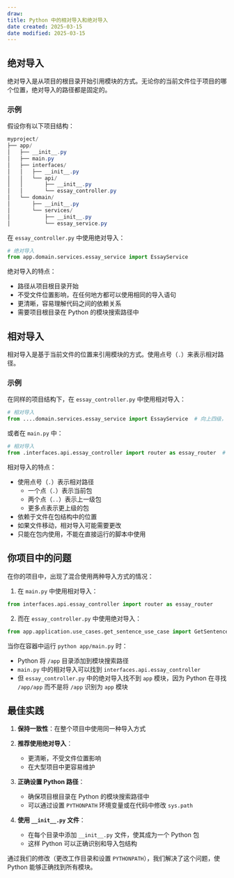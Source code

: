 ```yaml
---
draw:
title: Python 中的相对导入和绝对导入
date created: 2025-03-15
date modified: 2025-03-15
---
```


## 绝对导入

绝对导入是从项目的根目录开始引用模块的方式。无论你的当前文件位于项目的哪个位置，绝对导入的路径都是固定的。

### 示例

假设你有以下项目结构：

```Java
myproject/
├── app/
│   ├── __init__.py
│   ├── main.py
│   ├── interfaces/
│   │   ├── __init__.py
│   │   └── api/
│   │       ├── __init__.py
│   │       └── essay_controller.py
│   └── domain/
│       ├── __init__.py
│       └── services/
│           ├── __init__.py
│           └── essay_service.py
```

在 `essay_controller.py` 中使用绝对导入：

```python
# 绝对导入
from app.domain.services.essay_service import EssayService
```

绝对导入的特点：

- 路径从项目根目录开始
- 不受文件位置影响，在任何地方都可以使用相同的导入语句
- 更清晰，容易理解代码之间的依赖关系
- 需要项目根目录在 Python 的模块搜索路径中

## 相对导入

相对导入是基于当前文件的位置来引用模块的方式。使用点号（`.`）来表示相对路径。

### 示例

在同样的项目结构下，在 `essay_controller.py` 中使用相对导入：

```python
# 相对导入
from ....domain.services.essay_service import EssayService  # 向上四级，再向下到domain/services
```

或者在 `main.py` 中：

```python
# 相对导入
from .interfaces.api.essay_controller import router as essay_router  # 当前目录下的interfaces/api
```

相对导入的特点：

- 使用点号（`.`）表示相对路径
  - 一个点（`.`）表示当前包
  - 两个点（`..`）表示上一级包
  - 更多点表示更上级的包
- 依赖于文件在包结构中的位置
- 如果文件移动，相对导入可能需要更改
- 只能在包内使用，不能在直接运行的脚本中使用

## 你项目中的问题

在你的项目中，出现了混合使用两种导入方式的情况：

1. 在 `main.py` 中使用相对导入：

```python
from interfaces.api.essay_controller import router as essay_router
```

2. 而在 `essay_controller.py` 中使用绝对导入：

```python
from app.application.use_cases.get_sentence_use_case import GetSentenceUseCase
```

当你在容器中运行 `python app/main.py` 时：

- Python 将 `/app` 目录添加到模块搜索路径
- `main.py` 中的相对导入可以找到 `interfaces.api.essay_controller`
- 但 `essay_controller.py` 中的绝对导入找不到 `app` 模块，因为 Python 在寻找 `/app/app` 而不是将 `/app` 识别为 `app` 模块

## 最佳实践

1. **保持一致性**：在整个项目中使用同一种导入方式
   
2. **推荐使用绝对导入**：
   - 更清晰，不受文件位置影响
   - 在大型项目中更容易维护
   
3. **正确设置 Python 路径**：
   - 确保项目根目录在 Python 的模块搜索路径中
   - 可以通过设置 `PYTHONPATH` 环境变量或在代码中修改 `sys.path`

4. **使用 `__init__.py` 文件**：
   - 在每个目录中添加 `__init__.py` 文件，使其成为一个 Python 包
   - 这样 Python 可以正确识别和导入包结构

通过我们的修改（更改工作目录和设置 `PYTHONPATH`），我们解决了这个问题，使 Python 能够正确找到所有模块。

